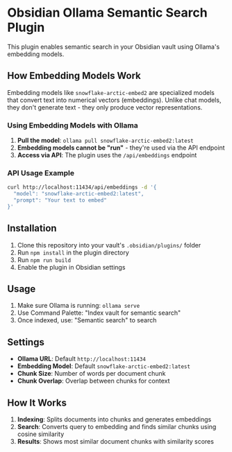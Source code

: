 # Obsidian Ollama Semantic Search Plugin

This plugin enables semantic search in your Obsidian vault using Ollama's embedding models.

## How Embedding Models Work

Embedding models like `snowflake-arctic-embed2` are specialized models that convert text into numerical vectors (embeddings). Unlike chat models, they don't generate text - they only produce vector representations.

### Using Embedding Models with Ollama

1. **Pull the model**: `ollama pull snowflake-arctic-embed2:latest`
2. **Embedding models cannot be "run"** - they're used via the API endpoint
3. **Access via API**: The plugin uses the `/api/embeddings` endpoint

### API Usage Example

```bash
curl http://localhost:11434/api/embeddings -d '{
  "model": "snowflake-arctic-embed2:latest",
  "prompt": "Your text to embed"
}'
```

## Installation

1. Clone this repository into your vault's `.obsidian/plugins/` folder
2. Run `npm install` in the plugin directory
3. Run `npm run build`
4. Enable the plugin in Obsidian settings

## Usage

1. Make sure Ollama is running: `ollama serve`
2. Use Command Palette: "Index vault for semantic search"
3. Once indexed, use: "Semantic search" to search

## Settings

- **Ollama URL**: Default `http://localhost:11434`
- **Embedding Model**: Default `snowflake-arctic-embed2:latest`
- **Chunk Size**: Number of words per document chunk
- **Chunk Overlap**: Overlap between chunks for context

## How It Works

1. **Indexing**: Splits documents into chunks and generates embeddings
2. **Search**: Converts query to embedding and finds similar chunks using cosine similarity
3. **Results**: Shows most similar document chunks with similarity scores